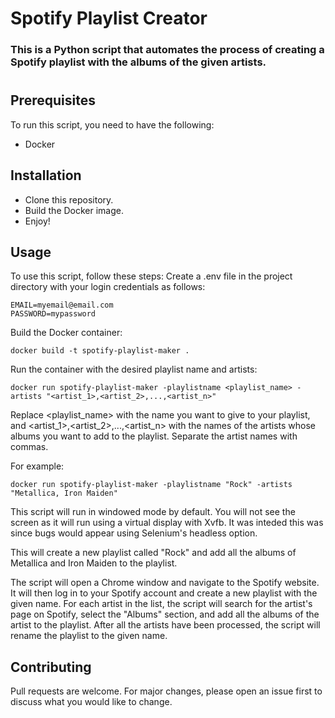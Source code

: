 # Spotify Playlist Creator

### This is a Python script that automates the process of creating a Spotify playlist with the albums of the given artists.

#

## Prerequisites

To run this script, you need to have the following:

- Docker

## Installation

- Clone this repository.
- Build the Docker image.
- Enjoy!

## Usage

To use this script, follow these steps:
Create a .env file in the project directory with your login credentials as follows:

```
EMAIL=myemail@email.com
PASSWORD=mypassword
```

Build the Docker container:

```
docker build -t spotify-playlist-maker .
```

Run the container with the desired playlist name and artists:

```
docker run spotify-playlist-maker -playlistname <playlist_name> -artists "<artist_1>,<artist_2>,...,<artist_n>"
```

Replace <playlist_name> with the name you want to give to your playlist, and <artist_1>,<artist_2>,...,<artist_n> with the names of the artists whose albums you want to add to the playlist. Separate the artist names with commas.

For example:

```
docker run spotify-playlist-maker -playlistname "Rock" -artists "Metallica, Iron Maiden"
```

This script will run in windowed mode by default. You will not see the screen as it will run using a virtual display with Xvfb. It was inteded this was since bugs would appear using Selenium's headless option.

This will create a new playlist called "Rock" and add all the albums of Metallica and Iron Maiden to the playlist.

The script will open a Chrome window and navigate to the Spotify website. It will then log in to your Spotify account and create a new playlist with the given name.
For each artist in the list, the script will search for the artist's page on Spotify, select the "Albums" section, and add all the albums of the artist to the playlist.
After all the artists have been processed, the script will rename the playlist to the given name.

## Contributing

Pull requests are welcome. For major changes, please open an issue first to discuss what you would like to change.
